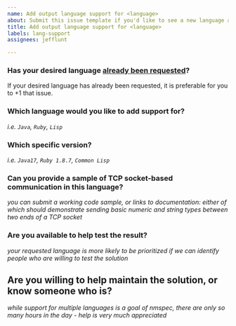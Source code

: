 ```yaml
---
name: Add output language support for <language>
about: Submit this issue template if you'd like to see a new language added to nmspec
title: Add output language support for <language>
labels: lang-support
assignees: jefflunt

---
```


### Has your desired language [already been requested][lang-support]?
If your desired language has already been requested, it is preferable for you to +1 that issue.


### Which language would you like to add support for?
_i.e. `Java`, `Ruby`, `Lisp`_


### Which specific version?
_i.e. `Java17`, `Ruby 1.8.7`, `Common Lisp`_


### Can you provide a sample of TCP socket-based communication in this language?
_you can submit a working code sample, or links to documentation: either of which should demonstrate sending basic numeric and string types between two ends of a TCP socket_


### Are you available to help test the result?
_your requested language is more likely to be prioritized if we can identify people who are willing to test the solution_


## Are you willing to help maintain the solution, or know someone who is?
_while support for multiple languages is a goal of nmspec, there are only so many hours in the day - help is very much appreciated_


  [lang-support]: https://github.com/jefflunt/nmspec/issues?q=is%3Aany+is%3Aissue+label%3Alang-support+
